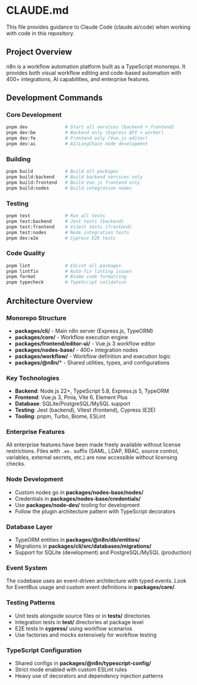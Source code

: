 # CLAUDE.md

This file provides guidance to Claude Code (claude.ai/code) when working with code in this repository.

## Project Overview

n8n is a workflow automation platform built as a TypeScript monorepo. It provides both visual workflow editing and code-based automation with 400+ integrations, AI capabilities, and enterprise features.

## Development Commands

### Core Development
```bash
pnpm dev              # Start all services (backend + frontend)
pnpm dev:be           # Backend only (Express API + worker)
pnpm dev:fe           # Frontend only (Vue.js editor)
pnpm dev:ai           # AI/LangChain node development
```

### Building
```bash
pnpm build            # Build all packages
pnpm build:backend    # Build backend services only
pnpm build:frontend   # Build Vue.js frontend only
pnpm build:nodes      # Build integration nodes
```

### Testing
```bash
pnpm test             # Run all tests
pnpm test:backend     # Jest tests (backend)
pnpm test:frontend    # Vitest tests (frontend)
pnpm test:nodes       # Node integration tests
pnpm dev:e2e          # Cypress E2E tests
```

### Code Quality
```bash
pnpm lint             # ESLint all packages
pnpm lintfix          # Auto-fix linting issues
pnpm format           # Biome code formatting
pnpm typecheck        # TypeScript validation
```

## Architecture Overview

### Monorepo Structure
- **packages/cli/** - Main n8n server (Express.js, TypeORM)
- **packages/core/** - Workflow execution engine
- **packages/frontend/editor-ui/** - Vue.js 3 workflow editor
- **packages/nodes-base/** - 400+ integration nodes
- **packages/workflow/** - Workflow definition and execution logic
- **packages/@n8n/*** - Shared utilities, types, and configurations

### Key Technologies
- **Backend**: Node.js 22+, TypeScript 5.8, Express.js 5, TypeORM
- **Frontend**: Vue.js 3, Pinia, Vite 6, Element Plus
- **Database**: SQLite/PostgreSQL/MySQL support
- **Testing**: Jest (backend), Vitest (frontend), Cypress (E2E)
- **Tooling**: pnpm, Turbo, Biome, ESLint

### Enterprise Features
All enterprise features have been made freely available without license restrictions. Files with `.ee.` suffix (SAML, LDAP, RBAC, source control, variables, external secrets, etc.) are now accessible without licensing checks.

### Node Development
- Custom nodes go in **packages/nodes-base/nodes/**
- Credentials in **packages/nodes-base/credentials/**
- Use **packages/node-dev/** tooling for development
- Follow the plugin architecture pattern with TypeScript decorators

### Database Layer
- TypeORM entities in **packages/@n8n/db/entities/**
- Migrations in **packages/cli/src/databases/migrations/**
- Support for SQLite (development) and PostgreSQL/MySQL (production)

### Event System
The codebase uses an event-driven architecture with typed events. Look for EventBus usage and custom event definitions in **packages/core/**.

### Testing Patterns
- Unit tests alongside source files or in **__tests__/** directories
- Integration tests in **test/** directories at package level
- E2E tests in **cypress/** using workflow scenarios
- Use factories and mocks extensively for workflow testing

### TypeScript Configuration
- Shared configs in **packages/@n8n/typescript-config/**
- Strict mode enabled with custom ESLint rules
- Heavy use of decorators and dependency injection patterns